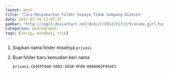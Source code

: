 ```yaml
---
layout: post
title: "Cara Menyamarkan Folder Supaya Tidak Gampang Diakses"
date: 2017-07-19 12:07:27
gambar: "http://img13.deviantart.net/de3c/i/2012/217/2/9/anime_girl_has_a_secret_weapon_by_alerkina2-d59xwvj.jpg"
categories: pemrograman
tags: [skrip, windows, trik]
---
```


1. Siapkan nama folder misalnya `privasi`
2. Buat folder baru kemudian beri nama 

    ```
    privasi.{645FF040-5081-101B-9F08-00AA002F954E}
    ```